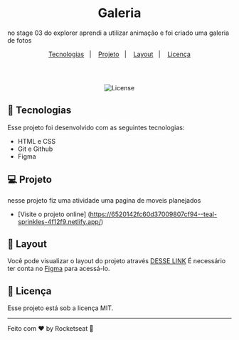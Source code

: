 <h1 align="center"> Galeria </h1>

<p align="center">

no stage 03 do explorer aprendi a utilizar animação e foi criado uma galeria de fotos <br/>


<p align="center">
  <a href="#-tecnologias">Tecnologias</a>&nbsp;&nbsp;&nbsp;|&nbsp;&nbsp;&nbsp;
  <a href="#-projeto">Projeto</a>&nbsp;&nbsp;&nbsp;|&nbsp;&nbsp;&nbsp;
  <a href="#-layout">Layout</a>&nbsp;&nbsp;&nbsp;|&nbsp;&nbsp;&nbsp;
  <a href="#memo-licença">Licença</a>
</p>

<p align="center">
  <img alt="" src="">
</p>

<br>

<p align="center">
   <img alt="License" src="https://img.shields.io/static/v1?label=license&message=MIT&color=49AA26&labelColor=000000">
</p>

## 🚀 Tecnologias

Esse projeto foi desenvolvido com as seguintes tecnologias:

- HTML e CSS
- Git e Github
- Figma

## 💻 Projeto

nesse projeto fiz uma atividade uma pagina de moveis planejados

- [Visite o projeto online] (https://6520142fc60d37009807cf94--teal-sprinkles-4f12f9.netlify.app/)

## 🔖 Layout

Você pode visualizar o layout do projeto através [DESSE LINK](https://www.figma.com/community/file/1256354844988182987) É necessário ter conta no [Figma](https://figma.com) para acessá-lo.

## :memo: Licença

Esse projeto está sob a licença MIT.

---

Feito com ♥ by Rocketseat :wave:

